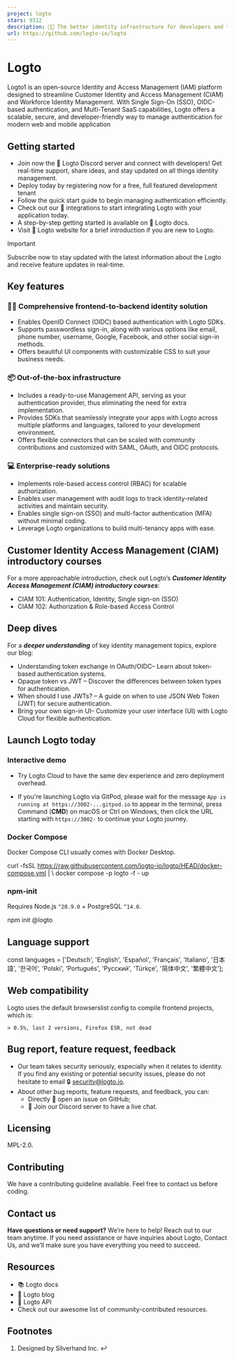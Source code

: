 ```yaml
---
project: logto
stars: 9312
description: 🧑‍🚀 The better identity infrastructure for developers and the open-source alternative to Auth0.
url: https://github.com/logto-io/logto
---
```


Logto
=====

Logto1 is an open-source Identity and Access Management (IAM) platform designed to streamline Customer Identity and Access Management (CIAM) and Workforce Identity Management. With Single Sign-On (SSO), OIDC-based authentication, and Multi-Tenant SaaS capabilities, Logto offers a scalable, secure, and developer-friendly way to manage authentication for modern web and mobile application

Getting started
---------------

-   Join now the 💬 Logto Discord server and connect with developers! Get real-time support, share ideas, and stay updated on all things identity management.
-   Deploy today by registering now for a free, full featured development tenant
-   Follow the quick start guide to begin managing authentication efficiently.
-   Check out our 📖 integrations to start integrating Logto with your application today.
-   A step-by-step getting started is available on 📖 Logto docs.
-   Visit 🎨 Logto website for a brief introduction if you are new to Logto.

Important

Subscribe now to stay updated with the latest information about the Logto and receive feature updates in real-time.

Key features
------------

### 🧑‍💻 Comprehensive frontend-to-backend identity solution

-   Enables OpenID Connect (OIDC) based authentication with Logto SDKs.
-   Supports passwordless sign-in, along with various options like email, phone number, username, Google, Facebook, and other social sign-in methods.
-   Offers beautiful UI components with customizable CSS to suit your business needs.

### 📦 Out-of-the-box infrastructure

-   Includes a ready-to-use Management API, serving as your authentication provider, thus eliminating the need for extra implementation.
-   Provides SDKs that seamlessly integrate your apps with Logto across multiple platforms and languages, tailored to your development environment.
-   Offers flexible connectors that can be scaled with community contributions and customized with SAML, OAuth, and OIDC protocols.

### 💻 Enterprise-ready solutions

-   Implements role-based access control (RBAC) for scalable authorization.
-   Enables user management with audit logs to track identity-related activities and maintain security.
-   Enables single sign-on (SSO) and multi-factor authentication (MFA) without minimal coding.
-   Leverage Logto organizations to build multi-tenancy apps with ease.

Customer Identity Access Management (CIAM) introductory courses
---------------------------------------------------------------

For a more approachable introduction, check out Logto’s _**Customer Identity Access Management (CIAM) introductory courses**_:

-   CIAM 101: Authentication, Identity, Single sign-on (SSO)
-   CIAM 102: Authorization & Role-based Access Control

Deep dives
----------

For a _**deeper understanding**_ of key identity management topics, explore our blog:

-   Understanding token exchange in OAuth/OIDC– Learn about token-based authentication systems.
-   Opaque token vs JWT – Discover the differences between token types for authentication.
-   When should I use JWTs? – A guide on when to use JSON Web Token (JWT) for secure authentication.
-   Bring your own sign-in UI– Customize your user interface (UI) with Logto Cloud for flexible authentication.

Launch Logto today
------------------

### Interactive demo

-   Try Logto Cloud to have the same dev experience and zero deployment overhead.
    
-   If you're launching Logto via GitPod, please wait for the message `App is running at https://3002-...gitpod.io` to appear in the terminal, press Command (**CMD**) on macOS or Ctrl on Windows, then click the URL starting with `https://3002-` to continue your Logto journey.
    

### Docker Compose

Docker Compose CLI usually comes with Docker Desktop.

curl -fsSL https://raw.githubusercontent.com/logto-io/logto/HEAD/docker-compose.yml | \\
docker compose -p logto -f - up

### npm-init

Requires Node.js `^20.9.0` + PostgreSQL `^14.0`.

npm init @logto

Language support
----------------

const languages \= \['Deutsch', 'English', 'Español', 'Français', 'Italiano', '日本語', '한국어', 'Polski', 'Português', 'Русский', 'Türkçe', '简体中文', '繁體中文'\];

Web compatibility
-----------------

Logto uses the default browserslist config to compile frontend projects, which is:

```
> 0.5%, last 2 versions, Firefox ESR, not dead
```

Bug report, feature request, feedback
-------------------------------------

-   Our team takes security seriously, especially when it relates to identity. If you find any existing or potential security issues, please do not hesitate to email 🔒 security@logto.io.
-   About other bug reports, feature requests, and feedback, you can:
    -   Directly 🙋 open an issue on GitHub;
    -   💬 Join our Discord server to have a live chat.

Licensing
---------

MPL-2.0.

Contributing
------------

We have a contributing guideline available. Feel free to contact us before coding.

Contact us
----------

**Have questions or need support?** We’re here to help! Reach out to our team anytime. If you need assistance or have inquiries about Logto, Contact Us, and we’ll make sure you have everything you need to succeed.

Resources
---------

-   📚 Logto docs
-   📝 Logto blog
-   🔗 Logto API
-   Check out our awesome list of community-contributed resources.

Footnotes
---------

1.  Designed by Silverhand Inc. ↩
